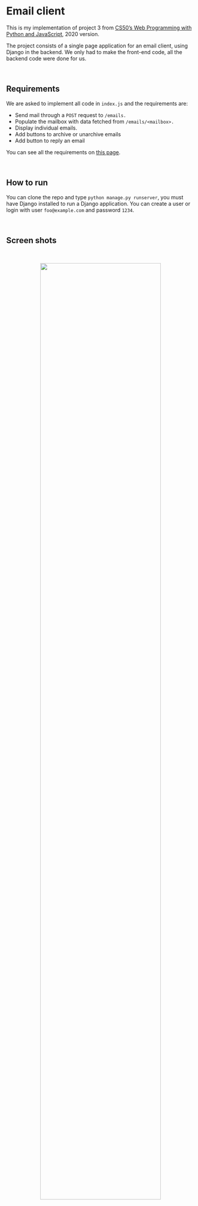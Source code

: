 # Email client

This is my implementation of project 3 from [CS50’s Web Programming with Python and JavaScript](https://cs50.harvard.edu/web/2020/), 2020 version.

The project consists of a single page application for an email client, using Django in the backend.
We only had to make the front-end code, all the backend code were done for us.

<br/>

## Requirements

We are asked to implement all code in `index.js` and the requirements are:
- Send mail through a `POST` request to `/emails.`
- Populate the mailbox with data fetched from `/emails/<mailbox>.`
- Display individual emails.
- Add buttons to archive or unarchive emails
- Add button to reply an email

You can see all the requirements on [this page](https://cs50.harvard.edu/web/2020/projects/3/mail/).

<br/>

## How to run

You can clone the repo and type `python manage.py runserver`, you must have Django installed to run a Django application. 
You can create a user or login with user `foo@example.com` and password `1234`.

<br/>

## Screen shots

<br/>

<p align="center">
  <img src="https://user-images.githubusercontent.com/62313672/124433011-a163fb00-dd48-11eb-8d6e-c8f23f625dfb.gif" width="80%">
</p>
